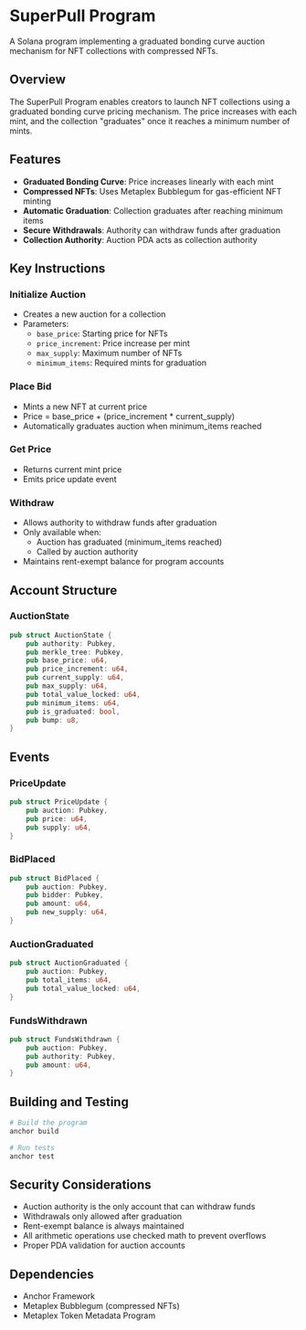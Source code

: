 # SuperPull Program

A Solana program implementing a graduated bonding curve auction mechanism for NFT collections with compressed NFTs.

## Overview

The SuperPull Program enables creators to launch NFT collections using a graduated bonding curve pricing mechanism. The price increases with each mint, and the collection "graduates" once it reaches a minimum number of mints.

## Features

- **Graduated Bonding Curve**: Price increases linearly with each mint
- **Compressed NFTs**: Uses Metaplex Bubblegum for gas-efficient NFT minting
- **Automatic Graduation**: Collection graduates after reaching minimum items
- **Secure Withdrawals**: Authority can withdraw funds after graduation
- **Collection Authority**: Auction PDA acts as collection authority

## Key Instructions

### Initialize Auction
- Creates a new auction for a collection
- Parameters:
  - `base_price`: Starting price for NFTs
  - `price_increment`: Price increase per mint
  - `max_supply`: Maximum number of NFTs
  - `minimum_items`: Required mints for graduation

### Place Bid
- Mints a new NFT at current price
- Price = base_price + (price_increment * current_supply)
- Automatically graduates auction when minimum_items reached

### Get Price
- Returns current mint price
- Emits price update event

### Withdraw
- Allows authority to withdraw funds after graduation
- Only available when:
  - Auction has graduated (minimum_items reached)
  - Called by auction authority
- Maintains rent-exempt balance for program accounts

## Account Structure

### AuctionState
```rust
pub struct AuctionState {
    pub authority: Pubkey,
    pub merkle_tree: Pubkey,
    pub base_price: u64,
    pub price_increment: u64,
    pub current_supply: u64,
    pub max_supply: u64,
    pub total_value_locked: u64,
    pub minimum_items: u64,
    pub is_graduated: bool,
    pub bump: u8,
}
```

## Events

### PriceUpdate
```rust
pub struct PriceUpdate {
    pub auction: Pubkey,
    pub price: u64,
    pub supply: u64,
}
```

### BidPlaced
```rust
pub struct BidPlaced {
    pub auction: Pubkey,
    pub bidder: Pubkey,
    pub amount: u64,
    pub new_supply: u64,
}
```

### AuctionGraduated
```rust
pub struct AuctionGraduated {
    pub auction: Pubkey,
    pub total_items: u64,
    pub total_value_locked: u64,
}
```

### FundsWithdrawn
```rust
pub struct FundsWithdrawn {
    pub auction: Pubkey,
    pub authority: Pubkey,
    pub amount: u64,
}
```


## Building and Testing

```bash
# Build the program
anchor build

# Run tests
anchor test
```

## Security Considerations

- Auction authority is the only account that can withdraw funds
- Withdrawals only allowed after graduation
- Rent-exempt balance is always maintained
- All arithmetic operations use checked math to prevent overflows
- Proper PDA validation for auction accounts

## Dependencies

- Anchor Framework
- Metaplex Bubblegum (compressed NFTs)
- Metaplex Token Metadata Program